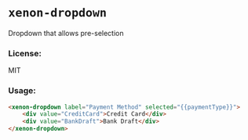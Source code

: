 # `xenon-dropdown`

Dropdown that allows pre-selection

### License:

MIT

### Usage:

```html
<xenon-dropdown label="Payment Method" selected="{{paymentType}}">
    <div value="CreditCard">Credit Card</div>
    <div value="BankDraft">Bank Draft</div>
</xenon-dropdown>
```
